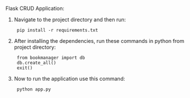 Flask CRUD Application:

1) Navigate to the project directory and then run:

        pip install -r requirements.txt


2) After installing the dependencies, run these commands in python from project directory:

        from bookmanager import db
        db.create_all()
        exit()


3) Now to run the application use this command:

        python app.py
